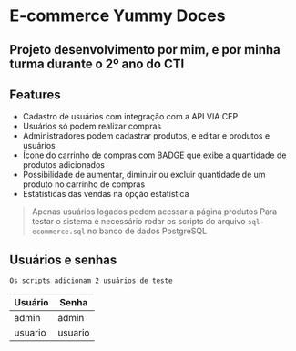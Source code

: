 # E-commerce Yummy Doces
## Projeto desenvolvimento por mim, e por minha turma durante o 2º ano do CTI

## Features

- Cadastro de usuários com integração com a API VIA CEP
- Usuários só podem realizar compras
- Administradores podem cadastrar produtos, e editar e produtos e usuários
- Ícone do carrinho de compras com BADGE que exibe a quantidade de produtos adicionados
- Possibilidade de aumentar, diminuir ou excluir quantidade de um produto no carrinho de compras
- Estatísticas das vendas na opção estatística

> Apenas usuários logados podem acessar a página produtos
> Para testar o sistema é necessário rodar os scripts do arquivo `sql-ecommerce.sql` no banco de dados PostgreSQL

## Usuários e senhas

`Os scripts adicionam 2 usuários de teste`

| Usuário | Senha |
| ------ | ------ |
| admin | admin |
| usuario | usuario |
